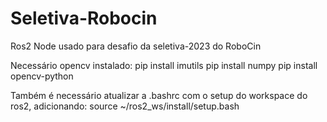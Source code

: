 # Seletiva-Robocin
Ros2 Node usado para desafio da seletiva-2023 do RoboCin

Necessário opencv instalado:
pip install imutils
pip install numpy
pip install opencv-python

Também é necessário atualizar a .bashrc com o setup do workspace do ros2, adicionando:
source ~/ros2_ws/install/setup.bash
